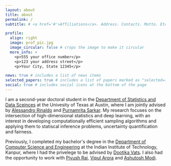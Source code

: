 ```yaml
---
layout: about
title: about
permalink: /
subtitle: # <a href='#'>Affiliations</a>. Address. Contacts. Motto. Etc.

profile:
  align: right
  image: prof_pic.jpg
  image_circular: false # crops the image to make it circular
  more_info: >
    <p>555 your office number</p>
    <p>123 your address street</p>
    <p>Your City, State 12345</p>

news: true # includes a list of news items
selected_papers: true # includes a list of papers marked as "selected={true}"
social: true # includes social icons at the bottom of the page
---
```

I am a second-year doctoral student in the [Department of Statistics and Data Sceinces](https://stat.utexas.edu/) at the Univesity of Texas at Austin, where I am jointly advised by [Alessandro Rinaldo](https://arinaldo.github.io/) and [Purnamrita Sarkar](https://psarkar.github.io/). My research focuses on the intersection of high-dimensional statistics and deep learning, with an interest in developing computationally efficient sampling algorithms and applying them to statiscal inference problems, uncertainty quantification and fairness.

Previously, I completed my bachelor's degree in the [Department of Computer Science and Engineering](https://cse.iitk.ac.in/) at the Indian Institute of Technology, Kanpur, where I had the privelege to be advised by [Dootika Vats](https://dvats.github.io/). I also had the opportunity to work with [Piyush Rai](https://www.cse.iitk.ac.in/users/piyush/), [Vipul Arora](https://vipular.github.io/) and [Ashutosh Modi](https://ashutosh-modi.github.io/).

<!-- Write your biography here. Tell the world about yourself. Link to your favorite [subreddit](http://reddit.com). You can put a picture in, too. The code is already in, just name your picture `prof_pic.jpg` and put it in the `img/` folder.

Put your address / P.O. box / other info right below your picture. You can also disable any of these elements by editing `profile` property of the YAML header of your `_pages/about.md`. Edit `_bibliography/papers.bib` and Jekyll will render your [publications page](/al-folio/publications/) automatically.

Link to your social media connections, too. This theme is set up to use [Font Awesome icons](https://fontawesome.com/) and [Academicons](https://jpswalsh.github.io/academicons/), like the ones below. Add your Facebook, Twitter, LinkedIn, Google Scholar, or just disable all of them. -->
